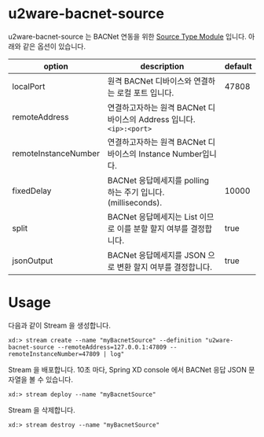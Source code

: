 # u2ware-bacnet-source

u2ware-bacnet-source 는 BACNet 연동을 위한 [Source Type Module](http://docs.spring.io/spring-xd/docs/1.2.1.RELEASE/reference/html/#modules) 입니다. 아래와 같은 옵션이 있습니다.

|option|description|default|
|---|---|---|
|localPort|원격 BACNet 디바이스와 연결하는 로컬 포트 입니다.|47808|
|remoteAddress|연결하고자하는 원격 BACNet 디바이스의 Address 입니다. ```<ip>:<port>```| |
|remoteInstanceNumber|연결하고자하는 원격 BACNet 디바이스의 Instance Number입니다.| |
|fixedDelay|BACNet 응답메세지를 polling 하는 주기 입니다.(milliseconds).|10000|
|split|BACNet 응답메세지는 List 이므로 이를 분할 할지 여부를 결정합니다.|true|
|jsonOutput|BACNet 응답메세지를 JSON 으로 변환 할지 여부를 결정합니다.|true|

# Usage

다음과 같이 Stream 을 생성합니다.
```
xd:> stream create --name "myBacnetSource" --definition "u2ware-bacnet-source --remoteAddress=127.0.0.1:47809 --remoteInstanceNumber=47809 | log"
```

Stream 을 배포합니다. 10초 마다, Spring XD console 에서 BACNet 응답 JSON 문자열을 볼 수 있습니다.
```
xd:> stream deploy --name "myBacnetSource"
```

Stream 을 삭제합니다.
```
xd:> stream destroy --name "myBacnetSource"
```




